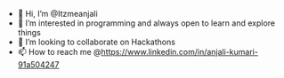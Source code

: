 - 👋 Hi, I’m @Itzmeanjali
- 👀 I’m interested in programming and always open to learn and explore things 
- 💞️ I’m looking to collaborate on Hackathons 
- 📫 How to reach me @https://www.linkedin.com/in/anjali-kumari-91a504247

<!---
Itzmeanjali/Itzmeanjali is a ✨ special ✨ repository because its `README.md` (this file) appears on your GitHub profile.
You can click the Preview link to take a look at your changes.
--->
